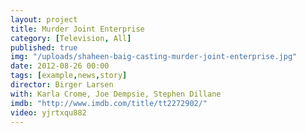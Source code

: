 ```yaml
---
layout: project
title: Murder Joint Enterprise
category: [Television, All]
published: true
img: "/uploads/shaheen-baig-casting-murder-joint-enterprise.jpg"
date: 2012-08-26 00:00
tags: [example,news,story]
director: Birger Larsen
with: Karla Crome, Joe Dempsie, Stephen Dillane
imdb: "http://www.imdb.com/title/tt2272902/"
video: yjrtxqu882
---
```



